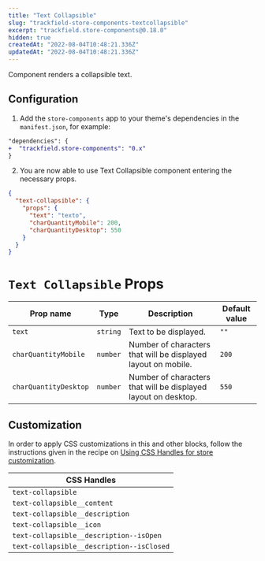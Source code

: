 ```yaml
---
title: "Text Collapsible"
slug: "trackfield-store-components-textcollapsible"
excerpt: "trackfield.store-components@0.18.0"
hidden: true
createdAt: "2022-08-04T10:48:21.336Z"
updatedAt: "2022-08-04T10:48:21.336Z"
---
```

Component renders a collapsible text.

## Configuration

1. Add the `store-components` app to your theme's dependencies in the `manifest.json`, for example:

```diff
"dependencies": {
+  "trackfield.store-components": "0.x"
}
```

2. You are now able to use Text Collapsible component entering the necessary props.

```json
{
  "text-collapsible": {
    "props": {
      "text": "texto",
      "charQuantityMobile": 200,
      "charQuantityDesktop": 550
    }
  }
}
```

# `Text Collapsible` Props

| Prop name             | Type     | Description                                                      | Default value |
| ---------------       | -------- | --------------------------------------------------------------   | ------------- |
| `text`                | `string` | Text to be displayed.                                            | `""`          |
| `charQuantityMobile`  | `number` | Number of characters that will be displayed layout on mobile.    | `200`         |
| `charQuantityDesktop` | `number` | Number of characters that will be displayed layout on desktop.   | `550`         |

## Customization

In order to apply CSS customizations in this and other blocks, follow the instructions given in the recipe on [Using CSS Handles for store customization](https://vtex.io/docs/recipes/style/using-css-handles-for-store-customization).

| CSS Handles                               |
| ----------------------------------------  |
| `text-collapsible`                        |
| `text-collapsible__content`               |
| `text-collapsible__description`           |
| `text-collapsible__icon`                  |
| `text-collapsible__description--isOpen`   |
| `text-collapsible__description--isClosed` |